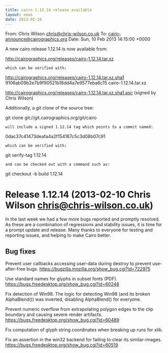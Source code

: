 ```yaml
---
title: cairo 1.12.14 release available
layout: news
date: 2013-02-10
---
```


From: Chris Wilson <chris@chris-wilson.co.uk>
To: cairo-announce@cairographics.org
Date: Sun, 10 Feb 2013 14:15:00 +0000

A new cairo release 1.12.14 is now available from:

http://cairographics.org/releases/cairo-1.12.14.tar.xz

    which can be verified with:

http://cairographics.org/releases/cairo-1.12.14.tar.xz.sha1
9106ab09b2e7b9f90521b18dd4a7e9577eba6c15  cairo-1.12.14.tar.xz

http://cairographics.org/releases/cairo-1.12.14.tar.xz.sha1.asc
(signed by Chris Wilson)

  Additionally, a git clone of the source tree:

git clone git://git.cairographics.org/git/cairo

    will include a signed 1.12.14 tag which points to a commit named:
0dac37c41473deafa4a2f154187c5c3d08b07c91

    which can be verified with:
git verify-tag 1.12.14

    and can be checked out with a command such as:
git checkout -b build 1.12.14

Release 1.12.14 (2013-02-10 Chris Wilson <chris@chris-wilson.co.uk>)
====================================================================
In the last week we had a few more bugs reported and promptly resolved.
As these are a combination of regressions and stability issues, it is
time for a prompt update and release. Many thanks to everyone for
testing and reporting issues, and helping to make Cairo better.

Bug fixes
---------

  Prevent user callbacks accessing user-data during destroy to prevent
  use-after-free bugs.
  https://bugzilla.mozilla.org/show_bug.cgi?id=722975

  Use standard names for glyphs in subset fonts (PDF).
  https://bugs.freedesktop.org/show_bug.cgi?id=60248

  Fix detection of Win98. The logic for detecting Win98 (and its broken
  AlphaBlend()) was inverted, disabling AlphaBlend() for everyone.

  Prevent numeric overflow from extrapolating polygon edges to the clip
  boundary and causing severe render artifacts.
  https://bugs.freedesktop.org/show_bug.cgi?id=60489

  Fix computation of glyph string coordinates when breaking up runs
  for xlib.

  Fix an assertion in the win32 backend for failing to clear its
  similar-images.
  https://bugs.freedesktop.org/show_bug.cgi?id=60519

